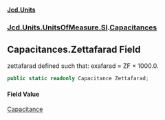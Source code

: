 #### [Jcd.Units](index 'index')
### [Jcd.Units.UnitsOfMeasure.SI](Jcd.Units.UnitsOfMeasure.SI 'Jcd.Units.UnitsOfMeasure.SI').[Capacitances](Capacitances 'Jcd.Units.UnitsOfMeasure.SI.Capacitances')

## Capacitances.Zettafarad Field

zettafarad defined such that: exafarad = ZF × 1000.0.

```csharp
public static readonly Capacitance Zettafarad;
```

#### Field Value
[Capacitance](Capacitance 'Jcd.Units.UnitTypes.Capacitance')